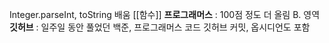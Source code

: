 Integer.parseInt, toString 배움 [[함수]] 
**프로그래머스** : 100점 정도 더 올림 B. 영역
**깃허브** : 일주일 동안 풀었던 백준, 프로그래머스 코드 깃허브 커밋, 옵시디언도 포함 
